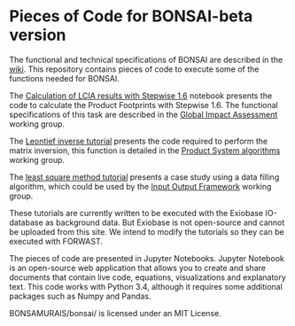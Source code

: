 # Pieces of Code for BONSAI-beta version

The functional and technical specifications of BONSAI are described in the [wiki](https://github.com/BONSAMURAIS/bonsai/wiki).
This repository contains pieces of code to execute some of the functions needed for BONSAI.

The [Calculation of LCIA results with Stepwise 1.6](https://github.com/BONSAMURAIS/bonsai/blob/master/Calculate%20product%20footprints%20with%20Stepwise.ipynb) notebook presents the code to calculate the Product Footprints with Stepwise 1.6. The functional specifications of this task are described in the [Global Impact Assessment](https://github.com/BONSAMURAIS/bonsai/wiki/Ensure%20Data%20Quality#global-impact-assessment-ia) working group.

The [Leontief inverse tutorial](https://github.com/BONSAMURAIS/bonsai/blob/master/Calculate%20terminated%20results%20exiobase%20v.3.3.10%20excluding%20iLUC.ipynb) presents the code required to perform the matrix inversion, this function is detailed in the [Product System algorithms](https://github.com/BONSAMURAIS/bonsai/wiki/Make-Data-Usable#product-system-algorithms) working group.

The [least square method tutorial](https://github.com/BONSAMURAIS/bonsai/blob/master/Overdetermined%20system%20resolution%20-%20sugar%20in%20soft%20drinks%20and%20spirits.ipynb) presents a case study using a data filling algorithm, which could be used by the [Input Output Framework](https://github.com/BONSAMURAIS/bonsai/wiki/Harvest%20Data#sut-gap-filling--correction-routines) working group.  

These tutorials are currently written to be executed with the Exiobase IO-database as background data. But Exiobase is not open-source and cannot be uploaded from this site. We intend to modify the tutorials so they can be executed with FORWAST.

The pieces of code are presented in Jupyter Notebooks. Jupyter Notebook is an open-source web application that allows you to create and share documents that contain live code, equations, visualizations and explanatory text. This code works with Python 3.4, although it requires some additional packages such as Numpy and Pandas.

BONSAMURAIS/bonsai/ is licensed under an MIT License.
